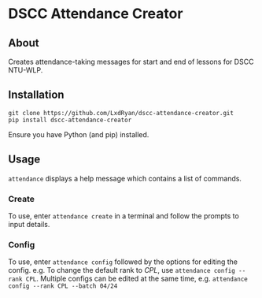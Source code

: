 # DSCC Attendance Creator

## About
Creates attendance-taking messages for start and end of lessons for DSCC NTU-WLP.

## Installation
```
git clone https://github.com/LxdRyan/dscc-attendance-creator.git
pip install dscc-attendance-creator
```
Ensure you have Python (and pip) installed.

## Usage
`attendance` displays a help message which contains a list of commands.
### Create
To use, enter `attendance create` in a terminal and follow the prompts to input details.
### Config
To use, enter `attendance config` followed by the options for editing the config.
e.g. To change the default rank to _CPL_, use `attendance config --rank CPL`.
Multiple configs can be edited at the same time, e.g. `attendance config --rank CPL --batch 04/24`